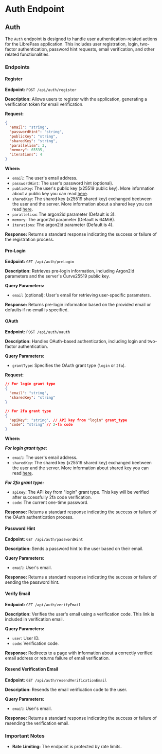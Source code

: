 # Auth Endpoint

## Auth

The `Auth` endpoint is designed to handle user authentication-related actions for the LibrePass application. This includes user registration, login, two-factor authentication, password hint requests, email verification, and other related functionalities.

### Endpoints

#### Register

**Endpoint:** `POST /api/auth/register`

**Description:** Allows users to register with the application, generating a verification token for email verification.

**Request:**

```json
{
  "email": "string",
  "passwordHint": "string",
  "publicKey": "string",
  "sharedKey": "string",
  "parallelism": 3,
  "memory": 65535,
  "iterations": 4
}
```

**Where:**

- `email`: The user's email address.
- `passwordHint`: The user's password hint (optional).
- `publicKey`: The user's public key (x25519 public key). More information about a public key you can read [here](../crypto/cryptography.md#public-key).
- `sharedKey`: The shared key (x25519 shared key) exchanged beetween the user and the server. More information about a shared key you can read [here](../crypto/cryptography.md#user-authentication).
- `parallelism`: The argon2id parameter (Default is 3).
- `memory`: The argon2id parameter (Default is 64MiB).
- `iterations`: The argon2id parameter (Default is 4).

**Response:** Returns a standard response indicating the success or failure of the registration process.

#### Pre-Login

**Endpoint:** `GET /api/auth/preLogin`

**Description:** Retrieves pre-login information, including Argon2id parameters and the server's Curve25519 public key.

**Query Parameters:**

- `email` (optional): User's email for retrieving user-specific parameters.

**Response:** Returns pre-login information based on the provided email or defaults if no email is specified.

#### OAuth

**Endpoint:** `POST /api/auth/oauth`

**Description:** Handles OAuth-based authentication, including login and two-factor authentication.

**Query Parameters:**

- `grantType`: Specifies the OAuth grant type (`login` or `2fa`).
  
**Request:**

```json
// For login grant type
{
  "email": "string",
  "sharedKey": "string"
}

// For 2fa grant type
{
  "apiKey": "string", // API key from "login" grant_type
  "code": "string" // 2-fa code
}
```

**Where:**

***For login grant type:***

- `email`: The user's email address.
- `sharedKey`: The shared key (x25519 shared key) exchanged beetween the user and the server. More information about shared key you can read [here](../crypto/cryptography.md#user-authentication).

***For 2fa grant type:***
- `apiKey`: The API key from "login" grant type. This key will be verified after successfully 2fa code verification.
- `code`: The current one-time password.

**Response:** Returns a standard response indicating the success or failure of the OAuth authentication process.

#### Password Hint

**Endpoint:** `GET /api/auth/passwordHint`

**Description:** Sends a password hint to the user based on their email.

**Query Parameters:**

- `email`: User's email.

**Response:** Returns a standard response indicating the success or failure of sending the password hint.

#### Verify Email

**Endpoint:** `GET /api/auth/verifyEmail`

**Description:** Verifies the user's email using a verification code. This link is included in verification email.

**Query Parameters:**

- `user`: User ID.
- `code`: Verification code.

**Response:** Redirects to a page with information about a correctly verified email address or returns failure of email verification.

#### Resend Verification Email

**Endpoint:** `GET /api/auth/resendVerificationEmail`

**Description:** Resends the email verification code to the user.

**Query Parameters:**

- `email`: User's email.

**Response:** Returns a standard response indicating the success or failure of resending the verification email.

### Important Notes

- **Rate Limiting:** The endpoint is protected by rate limits.
